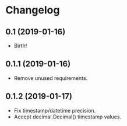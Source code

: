 Changelog
=========

0.1 (2019-01-16)
----------------
- Birth!

0.1.1 (2019-01-16)
----------------
- Remove unused requirements.

0.1.2 (2019-01-17)
----------------
- Fix timestamp/datetime precision.
- Accept decimal.Decimal() timestamp values.
